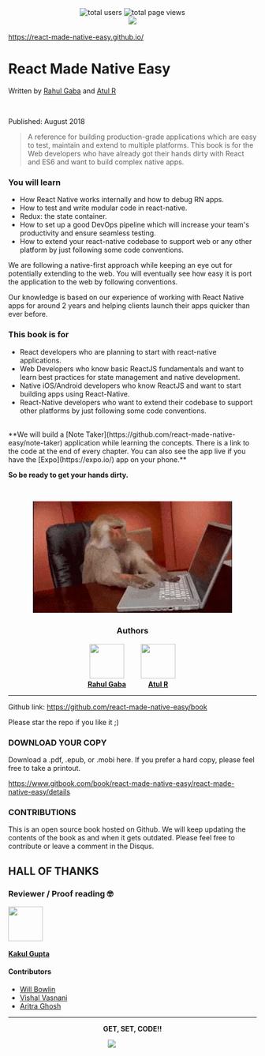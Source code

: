 <div style="text-align:center">
<div style="text-align:center">
<img src="https://ga-badge-generator-rnbook.vercel.app/api?type=users" alt="total users"/>
<img src="https://ga-badge-generator-rnbook.vercel.app/api?type=pageviews" alt="total page views"/>
</div>
<img src="/cover.jpg" style="display:inline-block;max-height:85vh;" hspace="0">
</div>

<a href="https://react-made-native-easy.github.io/" style="display:block;text-align:center;font-weight:bold;text-decoration:none">https://react-made-native-easy.github.io/ </a>

# React Made Native Easy

<p >Written by <a href='http://rahulgaba.com'>Rahul Gaba</a> and <a href='http://blog.atulr.com'>Atul R</a></p>
<br/>
<p> Published: August 2018 </p>

> A reference for building production-grade applications which are easy to test, maintain and extend to multiple platforms. This book is for the Web developers who have already got their hands dirty with React and ES6 and want to build complex native apps.

### You will learn

- How React Native works internally and how to debug RN apps.
- How to test and write modular code in react-native.
- Redux: the state container.
- How to set up a good DevOps pipeline which will increase your team's productivity and ensure seamless testing.
- How to extend your react-native codebase to support web or any other platform by just following some code conventions.

We are following a native-first approach while keeping an eye out for potentially extending to the web. You will eventually see how easy it is port the application to the web by following conventions.

Our knowledge is based on our experience of working with React Native apps for around 2 years and helping clients launch their apps quicker than ever before.

### This book is for

- React developers who are planning to start with react-native applications.
- Web Developers who know basic ReactJS fundamentals and want to learn best practices for state management and native development.
- Native iOS/Android developers who know ReactJS and want to start building apps using React-Native.
- React-Native developers who want to extend their codebase to support other platforms by just following some code conventions.

<br/>
**We will build a [Note Taker](https://github.com/react-made-native-easy/note-taker) application while learning the concepts. There is a link to the code at the end of every chapter. You can also see the app live if you have the [Expo](https://expo.io/) app on your phone.**

**So be ready to get your hands dirty.**

<br/>
<p align='center'>
  <img src="/assets/images/0/getset.gif" style="width: 80%;display:inline-block;" hspace="20"/>
</p>

<h3 align='center'>Authors</h3>
<center>
<div style="display:inline">
<div style="width:100px;display:inline-block">  
<img src="https://avatars2.githubusercontent.com/u/7898942?s=100" width=70 height=70 />
<a href="https://github.com/react-made-native-easy/book/commits?author=rgabs"><strong>Rahul Gaba</strong></a>
</div>

<div style="width:100px;display:inline-block">  
<img src="https://avatars2.githubusercontent.com/u/4029423?s=100" width=70 height=70 />
<a href="https://github.com/react-made-native-easy/book/commits?author=master-atul"><strong>Atul R</strong></a>
</div>
</div>
</center>

<hr/>

Github link:
https://github.com/react-made-native-easy/book

Please star the repo if you like it ;)

### DOWNLOAD YOUR COPY

Download a .pdf, .epub, or .mobi here. If you prefer a hard copy, please feel free to take a printout.

https://www.gitbook.com/book/react-made-native-easy/react-made-native-easy/details

### CONTRIBUTIONS

This is an open source book hosted on Github. We will keep updating the contents of the book as and when it gets outdated. Please feel free to contribute or leave a comment in the Disqus.

## HALL OF THANKS

### **Reviewer / Proof reading** 🤓

<img src="https://avatars2.githubusercontent.com/u/10727047?s=100" width=70 height=70 />

[**Kakul Gupta**](https://github.com/react-made-native-easy/book/commits?author=kakulgupta)

#### Contributors

- [Will Bowlin](https://github.com/react-made-native-easy/book/commits?author=wbowlin)
- [Vishal Vasnani](https://github.com/react-made-native-easy/book/commits?author=vishal9950)
- [Aritra Ghosh](https://github.com/react-made-native-easy/book/commits?author=Ar11rA)

<hr/>

<p align='center'><b>GET, SET, CODE!!</b></p>

<img src="/assets/images/license.png" style="display:block;margin:0 auto;width:100px"/>

